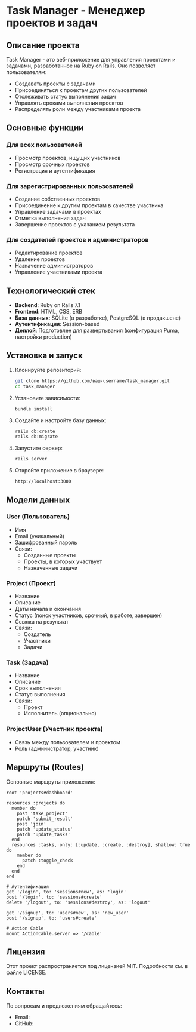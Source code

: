 # Task Manager - Менеджер проектов и задач



## Описание проекта

Task Manager - это веб-приложение для управления проектами и задачами, разработанное на Ruby on Rails. Оно позволяет пользователям:

- Создавать проекты с задачами
- Присоединяться к проектам других пользователей
- Отслеживать статус выполнения задач
- Управлять сроками выполнения проектов
- Распределять роли между участниками проекта

## Основные функции

### Для всех пользователей
- Просмотр проектов, ищущих участников
- Просмотр срочных проектов
- Регистрация и аутентификация

### Для зарегистрированных пользователей
- Создание собственных проектов
- Присоединение к другим проектам в качестве участника
- Управление задачами в проектах
- Отметка выполнения задач
- Завершение проектов с указанием результата

### Для создателей проектов и администраторов
- Редактирование проектов
- Удаление проектов
- Назначение администраторов
- Управление участниками проекта

## Технологический стек

- **Backend**: Ruby on Rails 7.1
- **Frontend**: HTML, CSS, ERB
- **База данных**: SQLite (в разработке), PostgreSQL (в продакшене)
- **Аутентификация**: Session-based
- **Деплой**: Подготовлен для развертывания (конфигурация Puma, настройки production)

## Установка и запуск

1. Клонируйте репозиторий:
   ```bash
   git clone https://github.com/ваш-username/task_manager.git
   cd task_manager
   ```

2. Установите зависимости:
   ```bash
   bundle install
   ```

3. Создайте и настройте базу данных:
   ```bash
   rails db:create
   rails db:migrate
   ```

4. Запустите сервер:
   ```bash
   rails server
   ```

5. Откройте приложение в браузере:
   ```
   http://localhost:3000
   ```

## Модели данных

### User (Пользователь)
- Имя
- Email (уникальный)
- Зашифрованный пароль
- Связи:
  - Созданные проекты
  - Проекты, в которых участвует
  - Назначенные задачи

### Project (Проект)
- Название
- Описание
- Даты начала и окончания
- Статус (поиск участников, срочный, в работе, завершен)
- Ссылка на результат
- Связи:
  - Создатель
  - Участники
  - Задачи

### Task (Задача)
- Название
- Описание
- Срок выполнения
- Статус выполнения
- Связи:
  - Проект
  - Исполнитель (опционально)

### ProjectUser (Участник проекта)
- Связь между пользователем и проектом
- Роль (администратор, участник)

## Маршруты (Routes)

Основные маршруты приложения:

```
root 'projects#dashboard'

resources :projects do
  member do
    post 'take_project'
    patch 'submit_result'
    post 'join'
    patch 'update_status'
    patch 'update_tasks'
  end
  resources :tasks, only: [:update, :create, :destroy], shallow: true do
    member do
      patch :toggle_check
    end
  end
end

# Аутентификация
get '/login', to: 'sessions#new', as: 'login'
post '/login', to: 'sessions#create'
delete '/logout', to: 'sessions#destroy', as: 'logout'
  
get '/signup', to: 'users#new', as: 'new_user'
post '/signup', to: 'users#create'

# Action Cable
mount ActionCable.server => '/cable'
```

## Лицензия

Этот проект распространяется под лицензией MIT. Подробности см. в файле LICENSE.

## Контакты

По вопросам и предложениям обращайтесь:

- Email: 
- GitHub: 
